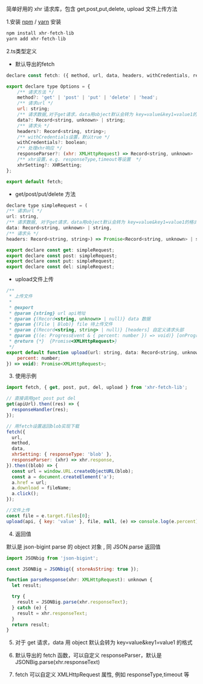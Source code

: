 
简单好用的 xhr 请求库，包含 get,post,put,delete, upload 文件上传方法

1.安装 [npm](https://npmjs.org/) / [yarn](https://yarnpkg.com) 安装

```js
npm install xhr-fetch-lib
yarn add xhr-fetch-lib
```

2.ts类型定义

- 默认导出的fetch

```js
declare const fetch: ({ method, url, data, headers, withCredentials, responseParser, xhrSetting, }: Options) => Promise<Record<string, unknown> | string>;

export declare type Options = {
    /** 请求方法 */
    method?: 'get' | 'post' | 'put' | 'delete' | 'head';
    /** 请求url */
    url: string;
    /** 请求数据,对于get请求，data用object默认会转为 key=value&key1=value1的格式 */
    data?: Record<string, unknown> | string;
    /** 请求头 */
    headers?: Record<string, string>;
    /** withCredentials设置，默认true */
    withCredentials?: boolean;
    /** 处理xhr响应 */
    responseParser?: (xhr: XMLHttpRequest) => Record<string, unknown> | string;
    /** xhr设置，e.g. responseType,timeout等设置  */
    xhrSetting?: XHRSetting;
};

export default fetch;

```

- get/post/put/delete 方法

```js
declare type simpleRequest = (
/** 请求url */
url: string,
/** 请求数据, 对于get请求，data用object默认会转为 key=value&key1=value1的格式 */
data: Record<string, unknown> | string,
/** 请求头 */
headers: Record<string, string>) => Promise<Record<string, unknown> | string>;

export declare const get: simpleRequest;
export declare const post: simpleRequest;
export declare const put: simpleRequest;
export declare const del: simpleRequest;

```

- upload文件上传

```js
/**
 * 上传文件
 *
 * @export
 * @param {string} url api地址
 * @param {(Record<string, unknown> | null)} data 数据
 * @param {(File | Blob)} file 待上传文件
 * @param {(Record<string, string> | null)} [headers] 自定义请求头部
 * @param {((e: ProgressEvent & { percent: number }) => void)} [onProgress] 上传进度回调
 * @return {*}  {Promise<XMLHttpRequest>}
 */
export default function upload(url: string, data: Record<string, unknown> | null, file: File | Blob, headers?: Record<string, string> | null, onProgress?: (e: ProgressEvent & {
    percent: number;
}) => void): Promise<XMLHttpRequest>;
```

3. 使用示例

```js
import fetch, { get, post, put, del, upload } from 'xhr-fetch-lib';

// 直接调用get post put del
get(apiUrl).then((res) => {
  responseHandler(res);
});

// 用fetch设置返回blob实现下载
fetch({
  url,
  method,
  data,
  xhrSetting: { responseType: 'blob' },
  responseParser: (xhr) => xhr.response,
}).then((blob) => {
  const url = window.URL.createObjectURL(blob);
  const a = document.createElement('a');
  a.href = url;
  a.download = fileName;
  a.click();
});

//文件上传
const file = e.target.files[0];
upload(api, { key: 'value' }, file, null, (e) => console.log(e.percent));
```

4. 返回值

默认是 json-bigint parse 的 object 对象 , 同 JSON.parse 返回值

```js
import JSONbig from 'json-bigint';

const JSONBig = JSONbig({ storeAsString: true });

function parseResponse(xhr: XMLHttpRequest): unknown {
  let result;

  try {
    result = JSONBig.parse(xhr.responseText);
  } catch (e) {
    result = xhr.responseText;
  }
  return result;
}
```

5. 对于 get 请求，data 用 object 默认会转为 key=value&key1=value1 的格式

6. 默认导出的 fetch 函数，可以自定义 responseParser，默认是JSONBig.parse(xhr.responseText)

7. fetch 可以自定义 XMLHttpRequest 属性, 例如 responseType,timeout 等
